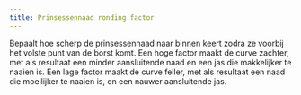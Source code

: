 ```yaml
---
title: Prinsessennaad ronding factor
---
```


Bepaalt hoe scherp de prinsessennaad naar binnen keert zodra ze voorbij het volste punt van de borst komt. Een hoge factor maakt de curve zachter, met als resultaat een minder aansluitende naad en een jas die makkelijker te naaien is. Een lage factor maakt de curve feller, met als resultaat een naad die moeilijker te naaien is, en een nauwer aansluitende jas.